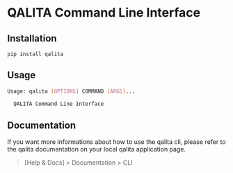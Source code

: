 # QALITA Command Line Interface

## Installation

`pip install qalita`

## Usage

```bash
Usage: qalita [OPTIONS] COMMAND [ARGS]...

  QALITA Command Line Interface
```

## Documentation

If you want more informations about how to use the qalita cli, please refer to the qalita documentation on your local qalita application page.

> [Help & Docs] > Documentation > CLI
